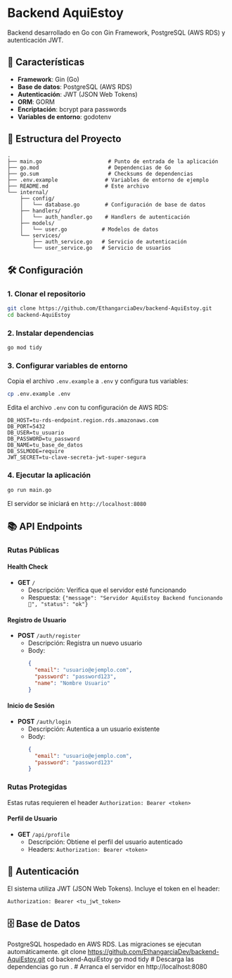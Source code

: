 # Backend AquiEstoy

Backend desarrollado en Go con Gin Framework, PostgreSQL (AWS RDS) y autenticación JWT.

## 🚀 Características

- **Framework**: Gin (Go)
- **Base de datos**: PostgreSQL (AWS RDS)
- **Autenticación**: JWT (JSON Web Tokens)
- **ORM**: GORM
- **Encriptación**: bcrypt para passwords
- **Variables de entorno**: godotenv

## 📁 Estructura del Proyecto

```
.
├── main.go                     # Punto de entrada de la aplicación
├── go.mod                      # Dependencias de Go
├── go.sum                      # Checksums de dependencias
├── .env.example               # Variables de entorno de ejemplo
├── README.md                  # Este archivo
└── internal/
    ├── config/
    │   └── database.go        # Configuración de base de datos
    ├── handlers/
    │   └── auth_handler.go    # Handlers de autenticación
    ├── models/
    │   └── user.go           # Modelos de datos
    └── services/
        ├── auth_service.go   # Servicio de autenticación
        └── user_service.go   # Servicio de usuarios
```

## 🛠️ Configuración

### 1. Clonar el repositorio

```bash
git clone https://github.com/EthangarciaDev/backend-AquiEstoy.git
cd backend-AquiEstoy
```

### 2. Instalar dependencias

```bash
go mod tidy
```

### 3. Configurar variables de entorno

Copia el archivo `.env.example` a `.env` y configura tus variables:

```bash
cp .env.example .env
```

Edita el archivo `.env` con tu configuración de AWS RDS:

```env
DB_HOST=tu-rds-endpoint.region.rds.amazonaws.com
DB_PORT=5432
DB_USER=tu_usuario
DB_PASSWORD=tu_password
DB_NAME=tu_base_de_datos
DB_SSLMODE=require
JWT_SECRET=tu-clave-secreta-jwt-super-segura
```

### 4. Ejecutar la aplicación

```bash
go run main.go
```

El servidor se iniciará en `http://localhost:8080`

## 📚 API Endpoints

### Rutas Públicas

#### Health Check

- **GET** `/`
  - Descripción: Verifica que el servidor esté funcionando
  - Respuesta: `{"message": "Servidor AquiEstoy Backend funcionando 🚀", "status": "ok"}`

#### Registro de Usuario

- **POST** `/auth/register`
  - Descripción: Registra un nuevo usuario
  - Body:
    ```json
    {
      "email": "usuario@ejemplo.com",
      "password": "password123",
      "name": "Nombre Usuario"
    }
    ```

#### Inicio de Sesión

- **POST** `/auth/login`
  - Descripción: Autentica a un usuario existente
  - Body:
    ```json
    {
      "email": "usuario@ejemplo.com",
      "password": "password123"
    }
    ```

### Rutas Protegidas

Estas rutas requieren el header `Authorization: Bearer <token>`

#### Perfil de Usuario

- **GET** `/api/profile`
  - Descripción: Obtiene el perfil del usuario autenticado
  - Headers: `Authorization: Bearer <token>`

## 🔐 Autenticación

El sistema utiliza JWT (JSON Web Tokens). Incluye el token en el header:

```
Authorization: Bearer <tu_jwt_token>
```

## 🗄️ Base de Datos

PostgreSQL hospedado en AWS RDS. Las migraciones se ejecutan automáticamente.
git clone https://github.com/EthangarciaDev/backend-AquiEstoy.git
cd backend-AquiEstoy
go mod tidy # Descarga las dependencias
go run . # Arranca el servidor en http://localhost:8080

```

```
